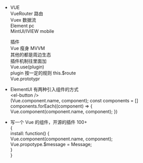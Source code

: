 - VUE<br>
    VueRouter 路由<br>
    Vuex 数据流<br>
    Element pc<br>
    MintUI/IVIEW mobile<br>
    
    插件<br>
    Vue 瘦身 MVVM<br>
    其他的都是周边生态<br>
    插件机制往里面加<br>
    Vue.use(plugin)<br>
    plugin 按一定的规则
    this.$route<br>
    Vue.prototypr

- ElementUI 有两种引入组件的方式<br>
    \<el-button /><br>
    (Vue.component.name, component);
    const components = []<br>
    components.forEach((component) => { Vue.component(component.name, component); })

- 写一个 Vue 的组件，开源的插件 100+<br>
    {<br>
        install: function() {<br>
            Vue.component(component.name, component);<br>
            Vue.propotype.$message = Message;<br>
        }<br>
    }<br>